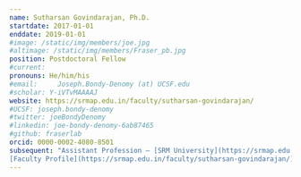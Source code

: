 ```yaml
---
name: Sutharsan Govindarajan, Ph.D.
startdate: 2017-01-01
enddate: 2019-01-01
#image: /static/img/members/joe.jpg
#altimage: /static/img/members/Fraser_pb.jpg
position: Postdoctoral Fellow
#current:
pronouns: He/him/his
#email: 	Joseph.Bondy-Denomy (at) UCSF.edu
#scholar: Y-iVTvMAAAAJ
website: https://srmap.edu.in/faculty/sutharsan-govindarajan/
#UCSF: joseph.bondy-denomy
#twitter: joeBondyDenomy
#linkedin: joe-bondy-denomy-6ab87465
#github: fraserlab
orcid: 0000-0002-4080-8501
subsequent: "Assistant Profession – [SRM University](https://srmap.edu.in/) @ Amaravati, India
[Faculty Profile](https://srmap.edu.in/faculty/sutharsan-govindarajan/)"
---
```

